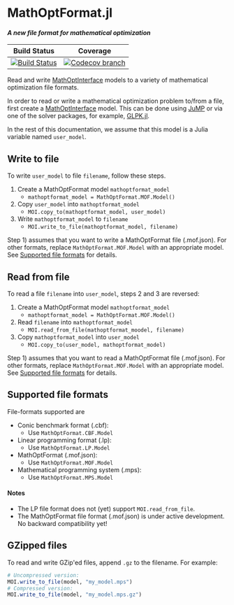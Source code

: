 # MathOptFormat.jl
#### _A new file format for mathematical optimization_

| **Build Status** | **Coverage** |
|:--------------------:|:----------------:|
| [![Build Status][build-img]][build-url] | [![Codecov branch][codecov-img]][codecov-url]

[build-img]: https://travis-ci.org/odow/MathOptFormat.jl.svg?branch=master
[build-url]: https://travis-ci.org/odow/MathOptFormat.jl

[codecov-img]: https://codecov.io/github/odow/MathOptFormat.jl/coverage.svg?branch=master
[codecov-url]: https://codecov.io/github/odow/MathOptFormat.jl?branch=master

Read and write [MathOptInterface](https://github.com/JuliaOpt/MathOptInterface.jl)
models to a variety of mathematical optimization file formats.

In order to read or write a mathematical optimization problem to/from a file,
first create a [MathOptInterface](https://github.com/JuliaOpt/MathOptInterface.jl)
model. This can be done using [JuMP](https://github.com/JuliaOpt/JuMP.jl) or via
one of the solver packages, for example, [GLPK.jl](https://github.com/JuliaOpt/GLPK.jl).

In the rest of this documentation, we assume that this model is a Julia variable
named `user_model`.

## Write to file

To write `user_model` to file `filename`, follow these steps.

1. Create a MathOptFormat model `mathoptformat_model`
    - `mathoptformat_model = MathOptFormat.MOF.Model()`
2. Copy `user_model` into `mathoptformat_model`
    - `MOI.copy_to(mathoptformat_model, user_model)`
3. Write `mathoptformat_model` to `filename`
    - `MOI.write_to_file(mathoptformat_model, filename)`

Step 1) assumes that you want to write a MathOptFormat file (.mof.json). For
other formats, replace `MathOptFormat.MOF.Model` with an appropriate model. See
[Supported file formats](@ref) for details.

## Read from file

To read a file `filename` into `user_model`, steps 2 and 3 are reversed:

1. Create a MathOptFormat model `mathoptformat_model`
    - `mathoptformat_model = MathOptFormat.MOF.Model()`
2. Read `filename` into `mathoptformat_model`
    - `MOI.read_from_file(mathoptformat_moodel, filename)`
3. Copy `mathoptformat_model` into `user_model`
    - `MOI.copy_to(user_model, mathoptformat_model)`

Step 1) assumes that you want to read a MathOptFormat file (.mof.json). For
other formats, replace `MathOptFormat.MOF.Model` with an appropriate model. See
[Supported file formats](@ref) for details.

## Supported file formats

File-formats supported are

 - Conic benchmark format (.cbf):
    - Use `MathOptFormat.CBF.Model`
 - Linear programming format (.lp):
    - Use `MathOptFormat.LP.Model`
 - MathOptFormat (.mof.json):
    - Use `MathOptFormat.MOF.Model`
 - Mathematical programming system (.mps):
    - Use `MathOptFormat.MPS.Model`

#### Notes

 - The LP file format does not (yet) support `MOI.read_from_file`.
 - The MathOptFormat file format (.mof.json) is under active development. No
backward compatibility yet!

## GZipped files

To read and write GZip'ed files, append `.gz` to the filename. For example:
```julia
# Uncompressed version:
MOI.write_to_file(model, "my_model.mps")
# Compressed version:
MOI.write_to_file(model, "my_model.mps.gz")
```
